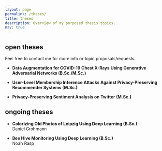 ```yaml
---
layout: page
permalink: /theses/
title: theses
description: Overview of my porposed thesis topics.
nav: true
---
```


## open theses

Feel free to contact me for more info or topic proposals/requests.

* <b>Data Augmentation for COVID-19 Chest X-Rays Using Generative Adversarial Networks (B.Sc./M.Sc.)</b><br/>

* <b>User-Level Membership Inference Attacks Against Privacy-Preserving Recommender Systems (M.Sc.)</b><br/>

* <b>Privacy-Preserving Sentiment Analysis on Twitter (M.Sc.)</b><br/>

## ongoing theses

* <b>Colorizing Old Photos of Leipzig Using Deep Learning (B.Sc.)</b><br/> Daniel Grohmann

* <b>Bee Hive Monitoring Using Deep Learning (B.Sc.)</b><br/> Noah Rasp
